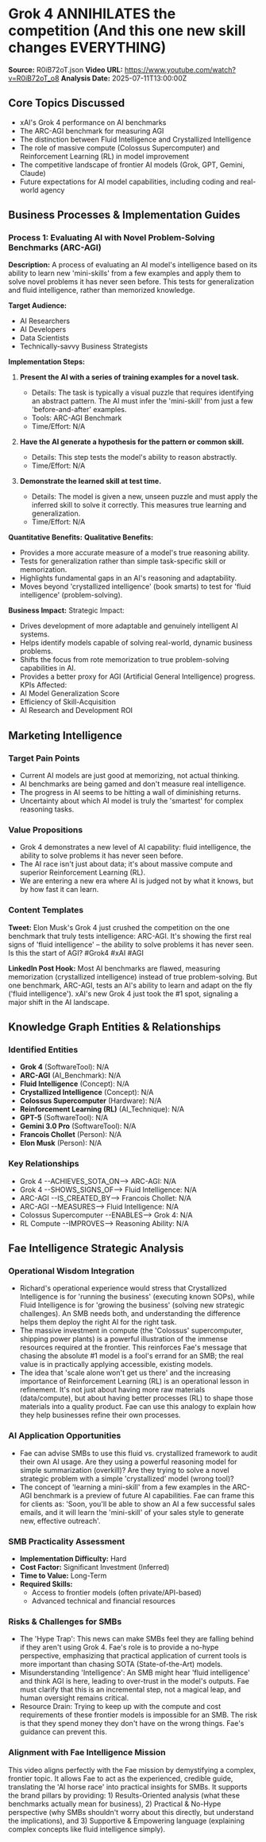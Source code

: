 # Grok 4 ANNIHILATES the competition (And this one new skill changes EVERYTHING)
**Source:** R0iB72oT.json
**Video URL:** https://www.youtube.com/watch?v=R0iB72oT_o8
**Analysis Date:** 2025-07-11T13:00:00Z

## Core Topics Discussed
- xAI's Grok 4 performance on AI benchmarks
- The ARC-AGI benchmark for measuring AGI
- The distinction between Fluid Intelligence and Crystallized Intelligence
- The role of massive compute (Colossus Supercomputer) and Reinforcement Learning (RL) in model improvement
- The competitive landscape of frontier AI models (Grok, GPT, Gemini, Claude)
- Future expectations for AI model capabilities, including coding and real-world agency

## Business Processes & Implementation Guides
### Process 1: Evaluating AI with Novel Problem-Solving Benchmarks (ARC-AGI)
**Description:** A process of evaluating an AI model's intelligence based on its ability to learn new 'mini-skills' from a few examples and apply them to solve novel problems it has never seen before. This tests for generalization and fluid intelligence, rather than memorized knowledge.

**Target Audience:**
- AI Researchers
- AI Developers
- Data Scientists
- Technically-savvy Business Strategists

**Implementation Steps:**
1. **Present the AI with a series of training examples for a novel task.**
   - Details: The task is typically a visual puzzle that requires identifying an abstract pattern. The AI must infer the 'mini-skill' from just a few 'before-and-after' examples.
   - Tools: ARC-AGI Benchmark
   - Time/Effort: N/A

2. **Have the AI generate a hypothesis for the pattern or common skill.**
   - Details: This step tests the model's ability to reason abstractly.
   - Time/Effort: N/A

3. **Demonstrate the learned skill at test time.**
   - Details: The model is given a new, unseen puzzle and must apply the inferred skill to solve it correctly. This measures true learning and generalization.
   - Time/Effort: N/A

**Quantitative Benefits:**
**Qualitative Benefits:**
- Provides a more accurate measure of a model's true reasoning ability.
- Tests for generalization rather than simple task-specific skill or memorization.
- Highlights fundamental gaps in an AI's reasoning and adaptability.
- Moves beyond 'crystallized intelligence' (book smarts) to test for 'fluid intelligence' (problem-solving).

**Business Impact:**
Strategic Impact:
- Drives development of more adaptable and genuinely intelligent AI systems.
- Helps identify models capable of solving real-world, dynamic business problems.
- Shifts the focus from rote memorization to true problem-solving capabilities in AI.
- Provides a better proxy for AGI (Artificial General Intelligence) progress.
KPIs Affected:
- AI Model Generalization Score
- Efficiency of Skill-Acquisition
- AI Research and Development ROI

## Marketing Intelligence
### Target Pain Points
- Current AI models are just good at memorizing, not actual thinking.
- AI benchmarks are being gamed and don't measure real intelligence.
- The progress in AI seems to be hitting a wall of diminishing returns.
- Uncertainty about which AI model is truly the 'smartest' for complex reasoning tasks.

### Value Propositions
- Grok 4 demonstrates a new level of AI capability: fluid intelligence, the ability to solve problems it has never seen before.
- The AI race isn't just about data; it's about massive compute and superior Reinforcement Learning (RL).
- We are entering a new era where AI is judged not by what it knows, but by how fast it can learn.

### Content Templates
**Tweet:** Elon Musk's Grok 4 just crushed the competition on the one benchmark that truly tests intelligence: ARC-AGI. It's showing the first real signs of 'fluid intelligence' – the ability to solve problems it has never seen. Is this the start of AGI? #Grok4 #xAI #AGI

**LinkedIn Post Hook:** Most AI benchmarks are flawed, measuring memorization (crystallized intelligence) instead of true problem-solving. But one benchmark, ARC-AGI, tests an AI's ability to learn and adapt on the fly ('fluid intelligence'). xAI's new Grok 4 just took the #1 spot, signaling a major shift in the AI landscape.

## Knowledge Graph Entities & Relationships
### Identified Entities
- **Grok 4** (SoftwareTool): N/A
- **ARC-AGI** (AI_Benchmark): N/A
- **Fluid Intelligence** (Concept): N/A
- **Crystallized Intelligence** (Concept): N/A
- **Colossus Supercomputer** (Hardware): N/A
- **Reinforcement Learning (RL)** (AI_Technique): N/A
- **GPT-5** (SoftwareTool): N/A
- **Gemini 3.0 Pro** (SoftwareTool): N/A
- **Francois Chollet** (Person): N/A
- **Elon Musk** (Person): N/A

### Key Relationships
- Grok 4 --ACHIEVES_SOTA_ON--> ARC-AGI: N/A
- Grok 4 --SHOWS_SIGNS_OF--> Fluid Intelligence: N/A
- ARC-AGI --IS_CREATED_BY--> Francois Chollet: N/A
- ARC-AGI --MEASURES--> Fluid Intelligence: N/A
- Colossus Supercomputer --ENABLES--> Grok 4: N/A
- RL Compute --IMPROVES--> Reasoning Ability: N/A

## Fae Intelligence Strategic Analysis
### Operational Wisdom Integration
- Richard's operational experience would stress that Crystallized Intelligence is for 'running the business' (executing known SOPs), while Fluid Intelligence is for 'growing the business' (solving new strategic challenges). An SMB needs both, and understanding the difference helps them deploy the right AI for the right task.
- The massive investment in compute (the 'Colossus' supercomputer, shipping power plants) is a powerful illustration of the immense resources required at the frontier. This reinforces Fae's message that chasing the absolute #1 model is a fool's errand for an SMB; the real value is in practically applying accessible, existing models.
- The idea that 'scale alone won't get us there' and the increasing importance of Reinforcement Learning (RL) is an operational lesson in refinement. It's not just about having more raw materials (data/compute), but about having better processes (RL) to shape those materials into a quality product. Fae can use this analogy to explain how they help businesses refine their own processes.

### AI Application Opportunities
- Fae can advise SMBs to use this fluid vs. crystallized framework to audit their own AI usage. Are they using a powerful reasoning model for simple summarization (overkill)? Are they trying to solve a novel strategic problem with a simple 'crystallized' model (wrong tool)?
- The concept of 'learning a mini-skill' from a few examples in the ARC-AGI benchmark is a preview of future AI capabilities. Fae can frame this for clients as: 'Soon, you'll be able to show an AI a few successful sales emails, and it will learn the 'mini-skill' of your sales style to generate new, effective outreach'.

### SMB Practicality Assessment
- **Implementation Difficulty:** Hard
- **Cost Factor:** Significant Investment (Inferred)
- **Time to Value:** Long-Term
- **Required Skills:**
  - Access to frontier models (often private/API-based)
  - Advanced technical and financial resources

### Risks & Challenges for SMBs
- The 'Hype Trap': This news can make SMBs feel they are falling behind if they aren't using Grok 4. Fae's role is to provide a no-hype perspective, emphasizing that practical application of current tools is more important than chasing SOTA (State-of-the-Art) models.
- Misunderstanding 'Intelligence': An SMB might hear 'fluid intelligence' and think AGI is here, leading to over-trust in the model's outputs. Fae must clarify that this is an incremental step, not a magical leap, and human oversight remains critical.
- Resource Drain: Trying to keep up with the compute and cost requirements of these frontier models is impossible for an SMB. The risk is that they spend money they don't have on the wrong things. Fae's guidance can prevent this.

### Alignment with Fae Intelligence Mission
This video aligns perfectly with the Fae mission by demystifying a complex, frontier topic. It allows Fae to act as the experienced, credible guide, translating the 'AI horse race' into practical insights for SMBs. It supports the brand pillars by providing: 1) Results-Oriented analysis (what these benchmarks actually mean for business), 2) Practical & No-Hype perspective (why SMBs shouldn't worry about this directly, but understand the implications), and 3) Supportive & Empowering language (explaining complex concepts like fluid intelligence simply).
